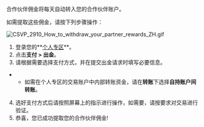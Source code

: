 合作伙伴佣金将每天自动转入您的合作伙伴账户。

如需提取这些佣金，请按下列步骤操作：

![CSVP_2910_How_to_withdraw_your_partner_rewards_ZH.gif](https://get.exnessaffiliates.help/hc/article_attachments/5918149180060/CSVP_2910_How_to_withdraw_your_partner_rewards_ZH.gif)

1.  登录您的**[个人专区](https://my.extrading.direct/login/?origin=%2Fdashboard%3Flang%3Den%26action%3Dlogin%26_gl%3D1%2A1b3c3hh%2A_ga%2AMTc5NTA1MDE1Mi4xNjQ2MTE3NTU0%2A_ga_M71C3QBXSG%2AMTY0Njk2NzU3NC41LjEuMTY0Njk2NzYyMy4xMQ..&_gl=1*1ejksqb*_ga*OTk0NjUzMDk3LjE2NDU3NzAzMDk.*_ga_M71C3QBXSG*MTY0Njk4NDI4Mi43LjEuMTY0Njk4NjQ5My41OQ..)**。
2.  点击**支付 > 出金**。
3.  请根据需要选择支付方式，并在提交出金请求时填写必要信息。

-   -   如需在个人专区的交易账户中内部转账资金，请在**转账**下选择**自持账户间转账**。

4.  选好支付方式后请按照屏幕上的指示进行操作，如需要，请按要求对交易进行验证。
5.  恭喜，您已成功提取您的合作伙伴佣金!